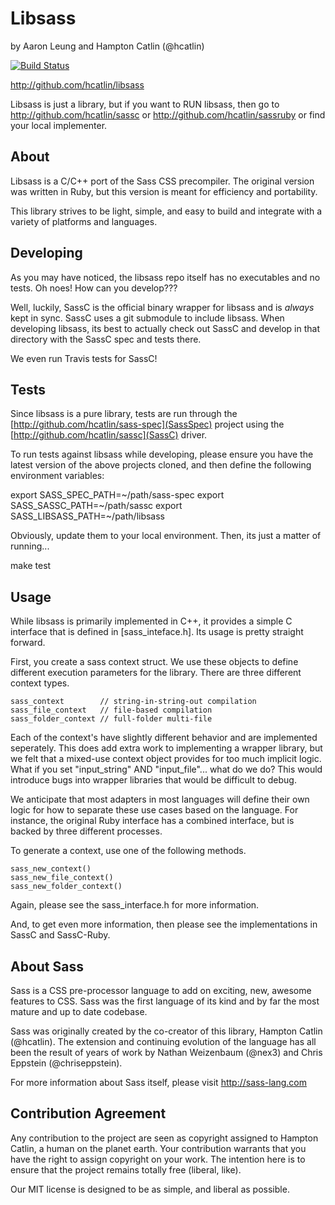 Libsass
=======

by Aaron Leung and Hampton Catlin (@hcatlin)

[![Build Status](https://travis-ci.org/hcatlin/libsass.png?branch=master)](https://travis-ci.org/hcatlin/libsass)

http://github.com/hcatlin/libsass

Libsass is just a library, but if you want to RUN libsass,
then go to http://github.com/hcatlin/sassc or
http://github.com/hcatlin/sassruby or find your local 
implementer.

About
-----

Libsass is a C/C++ port of the Sass CSS precompiler. The original version was written in Ruby, but this version is meant for efficiency and portability.

This library strives to be light, simple, and easy to build and integrate with a variety of platforms and languages.

Developing
----------

As you may have noticed, the libsass repo itself has 
no executables and no tests. Oh noes! How can you develop???

Well, luckily, SassC is the official binary wrapper for 
libsass and is *always* kept in sync. SassC uses a git submodule
to include libsass. When developing libsass, its best to actually
check out SassC and develop in that directory with the SassC spec
and tests there.

We even run Travis tests for SassC!

Tests
-------

Since libsass is a pure library, tests are run through the [http://github.com/hcatlin/sass-spec](SassSpec) project using the [http://github.com/hcatlin/sassc](SassC) driver.

To run tests against libsass while developing, please ensure you have the latest version of the above projects cloned, and then define the following environment variables:
  
  export SASS_SPEC_PATH=~/path/sass-spec
  export SASS_SASSC_PATH=~/path/sassc
  export SASS_LIBSASS_PATH=~/path/libsass

Obviously, update them to your local environment. Then, its just a matter of running...

  make test

Usage
-----

While libsass is primarily implemented in C++, it provides a simple
C interface that is defined in [sass_inteface.h]. Its usage is pretty
straight forward.

First, you create a sass context struct. We use these objects to define
different execution parameters for the library. There are three 
different context types. 

    sass_context        // string-in-string-out compilation
    sass_file_context   // file-based compilation
    sass_folder_context // full-folder multi-file 

Each of the context's have slightly different behavior and are
implemented seperately. This does add extra work to implementing
a wrapper library, but we felt that a mixed-use context object
provides for too much implicit logic. What if you set "input_string"
AND "input_file"... what do we do? This would introduce bugs into
wrapper libraries that would be difficult to debug. 

We anticipate that most adapters in most languages will define
their own logic for how to separate these use cases based on the
language. For instance, the original Ruby interface has a combined
interface, but is backed by three different processes.

To generate a context, use one of the following methods.

    sass_new_context()
    sass_new_file_context()
    sass_new_folder_context()

Again, please see the sass_interface.h for more information.

And, to get even more information, then please see the implementations
in SassC and SassC-Ruby.

About Sass
----------

Sass is a CSS pre-processor language to add on exciting, new, 
awesome features to CSS. Sass was the first language of its kind
and by far the most mature and up to date codebase.

Sass was originally created by the co-creator of this library, 
Hampton Catlin (@hcatlin). The extension and continuing evolution
of the language has all been the result of years of work by Nathan
Weizenbaum (@nex3) and Chris Eppstein (@chriseppstein). 

For more information about Sass itself, please visit http://sass-lang.com

Contribution Agreement
----------------------

Any contribution to the project are seen as copyright assigned to Hampton Catlin, a
human on the planet earth. Your contribution warrants that you have the right to 
assign copyright on your work. The intention here is to ensure that the project
remains totally free (liberal, like). 

Our MIT license is designed to be as simple, and liberal as possible.


